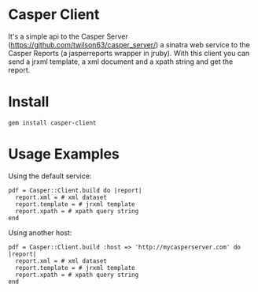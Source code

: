 # Casper Client

It's a simple api to the Casper Server (https://github.com/twilson63/casper_server/) a sinatra web service to the Casper Reports (a jasperreports wrapper in jruby).
With this client you can send a jrxml template, a xml document and a xpath string and get the report.

# Install

```
gem install casper-client
```

# Usage Examples

Using the default service:

```
pdf = Casper::Client.build do |report|
  report.xml = # xml dataset
  report.template = # jrxml template
  report.xpath = # xpath query string
end
```

Using another host:

```
pdf = Casper::Client.build :host => 'http://mycasperserver.com' do |report|
  report.xml = # xml dataset
  report.template = # jrxml template
  report.xpath = # xpath query string
end
```